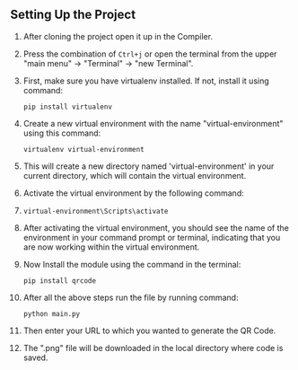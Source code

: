 ## Setting Up the Project
1. After cloning the project open it up in the Compiler.
2. Press the combination of `Ctrl+j` or open the terminal from the upper "main menu" -> "Terminal" -> "new Terminal".
3. First, make sure you have virtualenv installed. If not, install it using command:

   `pip install virtualenv`
4. Create a new virtual environment with the name "virtual-environment" using this command:
   
   `virtualenv virtual-environment`
5. This will create a new directory named 'virtual-environment' in your current directory, which will contain the virtual environment.
6. Activate the virtual environment by the following command:
7. 
   `virtual-environment\Scripts\activate`
7. After activating the virtual environment, you should see the name of the environment in your command prompt or terminal, 
   indicating that you are now working within the virtual environment.
8. Now Install the module using the command in the terminal:
   
   `pip install qrcode`
9. After all the above steps run the file by running command:
   
   `python main.py`
10. Then enter your URL to which you wanted to generate the QR Code.
11. The ".png" file will be downloaded in the local directory where code is saved.
